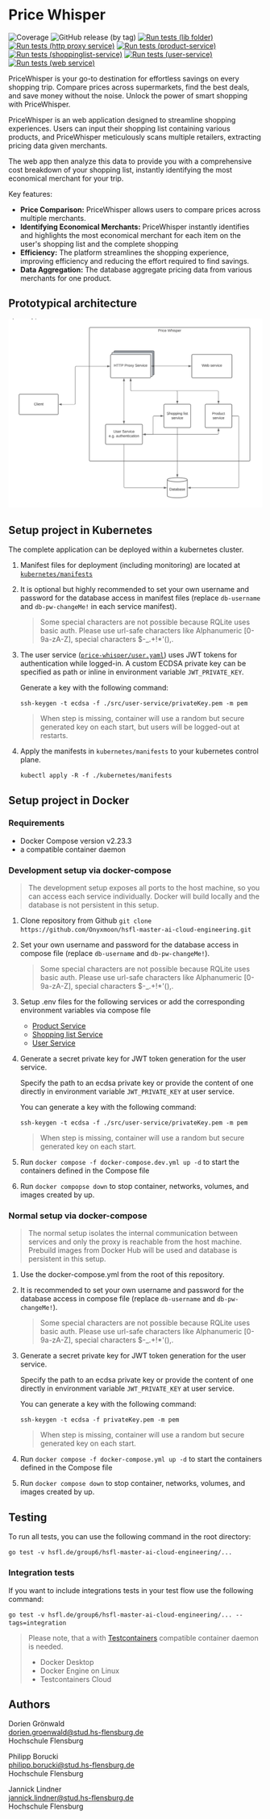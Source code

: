 # Price Whisper
![Coverage](https://img.shields.io/badge/Coverage-75.1%25-brightgreen)
![GitHub release (by tag)](https://img.shields.io/github/v/tag/onyxmoon/hsfl-master-ai-cloud-engineering.svg?sort=semver&label=Version&color=4ccc93d)
[![Run tests (lib folder)](https://github.com/Onyxmoon/hsfl-master-ai-cloud-engineering/actions/workflows/run-tests-lib-folder.yml/badge.svg)](https://github.com/Onyxmoon/hsfl-master-ai-cloud-engineering/actions/workflows/run-tests-lib-folder.yml)
[![Run tests (http proxy service)](https://github.com/Onyxmoon/hsfl-master-ai-cloud-engineering/actions/workflows/run-tests-http-proxy-service.yml/badge.svg)](https://github.com/Onyxmoon/hsfl-master-ai-cloud-engineering/actions/workflows/run-tests-http-proxy-service.yml)
[![Run tests (product-service)](https://github.com/Onyxmoon/hsfl-master-ai-cloud-engineering/actions/workflows/run-tests-product-service.yml/badge.svg)](https://github.com/Onyxmoon/hsfl-master-ai-cloud-engineering/actions/workflows/run-tests-product-service.yml)
[![Run tests (shoppinglist-service)](https://github.com/Onyxmoon/hsfl-master-ai-cloud-engineering/actions/workflows/run-tests-shoppinglist-service.yml/badge.svg)](https://github.com/Onyxmoon/hsfl-master-ai-cloud-engineering/actions/workflows/run-tests-shoppinglist-service.yml)
[![Run tests (user-service)](https://github.com/Onyxmoon/hsfl-master-ai-cloud-engineering/actions/workflows/run-tests-user-service.yml/badge.svg)](https://github.com/Onyxmoon/hsfl-master-ai-cloud-engineering/actions/workflows/run-tests-user-service.yml)
[![Run tests (web service)](https://github.com/Onyxmoon/hsfl-master-ai-cloud-engineering/actions/workflows/run-tests-web-service.yml/badge.svg)](https://github.com/Onyxmoon/hsfl-master-ai-cloud-engineering/actions/workflows/run-tests-web-service.yml)

PriceWhisper is your go-to destination for effortless savings on every shopping trip. Compare prices across supermarkets, find the best deals, and save money without the noise. Unlock the power of smart shopping with PriceWhisper.

PriceWhisper is an web application designed to streamline shopping experiences. Users can input their shopping list containing various products, and PriceWhisper meticulously scans multiple retailers, extracting pricing data given merchants.

The web app then analyze this data to provide you with a comprehensive cost breakdown of your shopping list, instantly identifying the most economical merchant for your trip. 

Key features:

- **Price Comparison:** PriceWhisper allows users to compare prices across multiple merchants.
- **Identifying Economical Merchants:** PriceWhisper instantly identifies and highlights the most economical merchant for each item on the user's shopping list and the complete shopping
- **Efficiency:** The platform streamlines the shopping experience, improving efficiency and reducing the effort required to find savings.
- **Data Aggregation:** The database aggregate pricing data from various merchants for one product.

## Prototypical architecture

![Architecture](README.assets/CE_Architecture_Prototype.svg)

## Setup project in Kubernetes
The complete application can be deployed within a kubernetes cluster. 
1. Manifest files for deployment (including monitoring) are located at [`kubernetes/manifests`](kubernetes/manifests)
2. It is optional but highly recommended to set your own username and password for the database access in manifest files (replace `db-username` and `db-pw-changeMe!` in each service manifest).
   > Some special characters are not possible because RQLite uses basic auth. Please use url-safe characters like Alphanumeric [0-9a-zA-Z], special characters $-_.+!*'(),.
3. The user service ([`price-whisper/user.yaml`](kubernetes/manifests/price-whisper/users.yaml)) uses JWT tokens for authentication while logged-in. A custom ECDSA private key can be specified as path or inline in environment variable `JWT_PRIVATE_KEY`.

   Generate a key with the following command:
   ```shell
   ssh-keygen -t ecdsa -f ./src/user-service/privateKey.pem -m pem
   ```
   > When step is missing, container will use a random but secure generated key on each start, but users will be logged-out at restarts.
4. Apply the manifests in `kubernetes/manifests` to your kubernetes control plane.
   ```shell
   kubectl apply -R -f ./kubernetes/manifests
   ```

## Setup project in Docker
### Requirements
- Docker Compose version v2.23.3
- a compatible container daemon

### Development setup via docker-compose
> The development setup exposes all ports to the host machine, so you can access each service individually. Docker will build locally and the database is not persistent in this setup.
1. Clone repository from Github `git clone https://github.com/Onyxmoon/hsfl-master-ai-cloud-engineering.git`
2. Set your own username and password for the database access in compose file (replace `db-username` and `db-pw-changeMe!`).
   > Some special characters are not possible because RQLite uses basic auth. Please use url-safe characters like Alphanumeric [0-9a-zA-Z], special characters $-_.+!*'(),.
3. Setup .env files for the following services or add the corresponding environment variables via compose file
   - [Product Service](src/product-service)
   - [Shopping list Service](src/shoppinglist-service)
   - [User Service](src/user-service)
4. Generate a secret private key for JWT token generation for the user service.

   Specify the path to an ecdsa private key or provide the content of one directly in environment variable `JWT_PRIVATE_KEY` at user service.

   You can generate a key with the following command:
   ```shell
   ssh-keygen -t ecdsa -f ./src/user-service/privateKey.pem -m pem
   ```
   > When step is missing, container will use a random but secure generated key on each start.
5. Run `docker compose -f docker-compose.dev.yml up -d` to start the containers defined in the Compose file
6. Run `docker compopse down` to stop container, networks, volumes, and images created by up.
### Normal setup via docker-compose
> The normal setup isolates the internal communication between services and only the proxy is reachable from the host machine. Prebuild images from Docker Hub will be used and database is persistent in this setup.
1. Use the docker-compose.yml from the root of this repository.
2. It is recommended to set your own username and password for the database access in compose file (replace `db-username` and `db-pw-changeMe!`).
   > Some special characters are not possible because RQLite uses basic auth. Please use url-safe characters like Alphanumeric [0-9a-zA-Z], special characters $-_.+!*'(),.
3. Generate a secret private key for JWT token generation for the user service. 
  
   Specify the path to an ecdsa private key or provide the content of one directly in environment variable `JWT_PRIVATE_KEY` at user service.
   
   You can generate a key with the following command:
   ```shell
   ssh-keygen -t ecdsa -f privateKey.pem -m pem
   ```
   > When step is missing, container will use a random but secure generated key on each start.
4. Run `docker compose -f docker-compose.yml up -d` to start the containers defined in the Compose file
5. Run `docker compose down` to stop container, networks, volumes, and images created by up.

## Testing
To run all tests, you can use the following command in the root directory:
```shell
go test -v hsfl.de/group6/hsfl-master-ai-cloud-engineering/...
```

### Integration tests
If you want to include integrations tests in your test flow use the following command:
```shell
go test -v hsfl.de/group6/hsfl-master-ai-cloud-engineering/... --tags=integration
```
> Please note, that a with [Testcontainers](https://testcontainers.com/) compatible container daemon is needed. 
> - Docker Desktop 
> - Docker Engine on Linux 
> - Testcontainers Cloud

## Authors

Dorien Grönwald<br>
dorien.groenwald@stud.hs-flensburg.de<br>
Hochschule Flensburg

Philipp Borucki<br>
philipp.borucki@stud.hs-flensburg.de<br>
Hochschule Flensburg

Jannick Lindner<br>
jannick.lindner@stud.hs-flensburg.de<br>
Hochschule Flensburg
